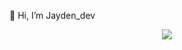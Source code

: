 👋 Hi, I’m Jayden_dev


<p align="center">
  <a href="https://github.com/khrlmstfa/readme-typing-svg"><img src="https://readme-typing-svg.herokuapp.com?lines=𝐈𝐦+𝐣𝐮𝐬𝐭+𝐍𝐨𝐨𝐛 😈;𝐁𝐮𝐭+𝐈+𝐖𝐢𝐥𝐥+𝐊𝐞𝐞𝐩+𝐋𝐞𝐚𝐫𝐧𝐢𝐦𝐠🦋;𝐈%20|%20𝐋𝐢𝐤𝐞%20|%20𝐂𝐨𝐝𝐢𝐧𝐠%20:);𝐥𝐞𝐭'𝐬%20𝐬𝐭𝐮𝐝𝐲;𝐓𝐨𝐠𝐞𝐭𝐡𝐞𝐫%2😊%20:)%20:)&center=true&width=500&height=50"></a>
</p>
